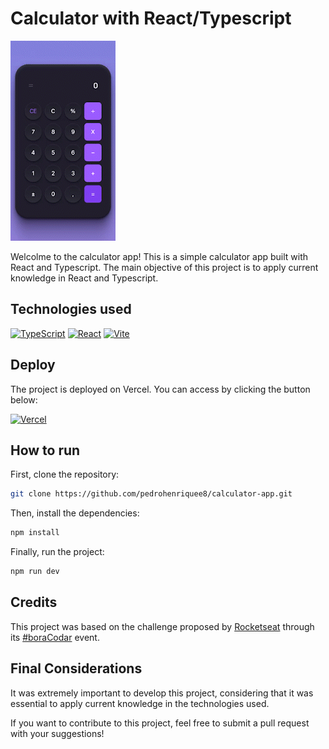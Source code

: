 # Calculator with React/Typescript

![](calculator.gif)

Welcolme to the calculator app! This is a simple calculator app built with React and Typescript. The main objective of this project is to apply current knowledge in React and Typescript.

## Technologies used

[![TypeScript](https://img.shields.io/badge/typescript-%23007ACC.svg?style=for-the-badge&logo=typescript&logoColor=white)](https://www.typescriptlang.org/)
[![React](https://img.shields.io/badge/react-%2320232a.svg?style=for-the-badge&logo=react&logoColor=%2361DAFB)](https://reactjs.org/)
[![Vite](https://img.shields.io/badge/vite-%ffcc24.svg?style=for-the-badge&logo=vite&logoColor=6b9bff)](https://vitejs.dev/)

## Deploy

The project is deployed on Vercel. You can access by clicking the button below:

[![Vercel](https://img.shields.io/badge/vercel-%2320232a.svg?style=for-the-badge&logo=vercel&logoColor=%2361DAFB)](https://calculator-app-ochre-alpha.vercel.app)

## How to run

First, clone the repository:

```bash
git clone https://github.com/pedrohenriquee8/calculator-app.git
```

Then, install the dependencies:

```bash
npm install
```

Finally, run the project:

```bash
npm run dev
```

## Credits

This project was based on the challenge proposed by [Rocketseat](https://www.github.com/rocketseat) through its [#boraCodar](https://boracodar.dev/) event.

## Final Considerations

It was extremely important to develop this project, considering that it was essential to apply current knowledge in the technologies used.

If you want to contribute to this project, feel free to submit a pull request with your suggestions!
